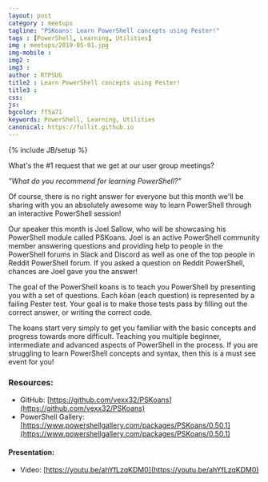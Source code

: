 ```yaml
---
layout: post
category : meetups
tagline: "PSKoans: Learn PowerShell concepts using Pester!"
tags : [PowerShell, Learning, Utilities]
img : meetups/2019-05-01.jpg
img-mobile : 
img2 : 
img3 : 
author : RTPSUG
title2 : Learn PowerShell concepts using Pester!
title3 : 
css: 
js: 
bgcolor: ff5a71
keywords: PowerShell, Learning, Utilities
canonical: https://fullit.github.io
---
```

{% include JB/setup %}

What's the #1 request that we get at our user group meetings?

*"What do you recommend for learning PowerShell?"*

Of course, there is no right answer for everyone but this month we'll be sharing with you an absolutely awesome way to learn PowerShell through an interactive PowerShell session!

<!--more-->

Our speaker this month is Joel Sallow, who will be showcasing his PowerShell module called PSKoans. Joel is an active PowerShell community member answering questions and providing help to people in the PowerShell forums in Slack and Discord as well as one of the top people in Reddit PowerShell forum. If you asked a question on Reddit PowerShell, chances are Joel gave you the answer!

The goal of the PowerShell koans is to teach you PowerShell by presenting you with a set of questions. Each kōan (each question) is represented by a failing Pester test. Your goal is to make those tests pass by filling out the correct answer, or writing the correct code.

The koans start very simply to get you familiar with the basic concepts and progress towards more difficult. Teaching you multiple beginner, intermediate and advanced aspects of PowerShell in the process. If you are struggling to learn PowerShell concepts and syntax, then this is a must see event for you!

### Resources:

* GitHub: [https://github.com/vexx32/PSKoans](https://github.com/vexx32/PSKoans)
* PowerShell Gallery: [https://www.powershellgallery.com/packages/PSKoans/0.50.1](https://www.powershellgallery.com/packages/PSKoans/0.50.1)

#### Presentation:

* Video: [https://youtu.be/ahYfLzqKDM0](https://youtu.be/ahYfLzqKDM0)

